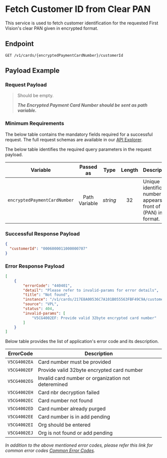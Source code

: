 # Fetch Customer ID from Clear PAN

This service is used to fetch customer identification for the requested First Vision's clear PAN given in encrypted format.

## Endpoint

`GET /v1/cards/{encryptedPaymentCardNumber}/customerId`

## Payload Example

### Request Payload

>Should be empty. 
>
>***The Encrypted Payment Card Number should be sent as path variable.***

### Minimum Requirements

The below table contains the mandatory fields required for a successful request. The full request schemas are available in our [API Explorer](../api/?type=get&path=/v1/cards/{encryptedPaymentCardNumber}/customerId).

The below table identifies the required query parameters in the request payload.

| Variable | Passed as | Type | Length | Description/Values |
| -------- | :-------: | :--: | :------------: | ------------------ |
| `encryptedPaymentCardNumber` | Path Variable | *string* | 32 | Unique identification number that appears on the front of the card (PAN) in encrypted format. |

### Successful Response Payload

```json
{
  "customerId": "0006000011000000707"
}
```
### Error Response Payload

```json
[
    {
        "errorCode": "440401",
        "detail": "Please refer to invalid-params for error details",
        "title": "Not found",
        "instance": "/v1/cards/217E8A00536C7A101B055563FBF49C9A/customerId",
        "source": "VPL",
        "status": 404,
        "invalid-params": [
            "V5CG4002EF: Provide valid 32byte encrypted card number"
        ]
    }
]
```

Below table provides the list of application's error code and its description.

| ErrorCode |  Description |
| --------  | ------------------ |
|`V5CG4002EA` | Card number must be provided |                                
|`V5CG4002EF` | Provide valid 32byte encrypted card number |                      
|`V5CG4002EG` | Invalid card number or organization not deteremined |            
|`V5CG4002EH` | Card nbr decryption failed |                                      
|`V5CG4002EC` | Card number not found |                                           
|`V5CG4002ED` | Card number already purged |                                      
|`V5CG4002EE` | Card number is in add pending |                                   
|`V5CG4002EI` | Org should be entered |                                           
|`V5CG4002EJ` | Org is not found or add pending |

*In addition to the above mentioned error codes, please refer this link for common error codes [Common Error Codes](?path=docs/Common_Error_Code.md).*
